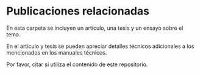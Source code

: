# Publicaciones relacionadas

En esta carpeta se incluyen un artículo, una tesis y un ensayo sobre el tema. 

En el artículo y tesis se pueden apreciar detalles técnicos adicionales a los mencionados en los manuales técnicos. 

Por favor, citar si utiliza el contenido de este repositorio.

